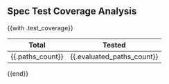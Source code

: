 ## Spec Test Coverage Analysis
{{with .test_coverage}}

| Total             | Tested                      |
|-------------------|-----------------------------|
| {{.paths_count}}  | {{.evaluated_paths_count}}  |

{{end}}